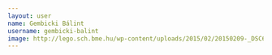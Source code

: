 ```yaml
---
layout: user
name: Gembicki Bálint
username: gembicki-balint
image: http://lego.sch.bme.hu/wp-content/uploads/2015/02/20150209-_DSC6589-150x150.jpg
---
```

